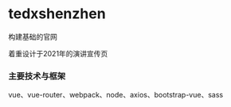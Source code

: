 # tedxshenzhen



构建基础的官网

着重设计于2021年的演讲宣传页

### 主要技术与框架

vue、vue-router、webpack、node、axios、bootstrap-vue、sass